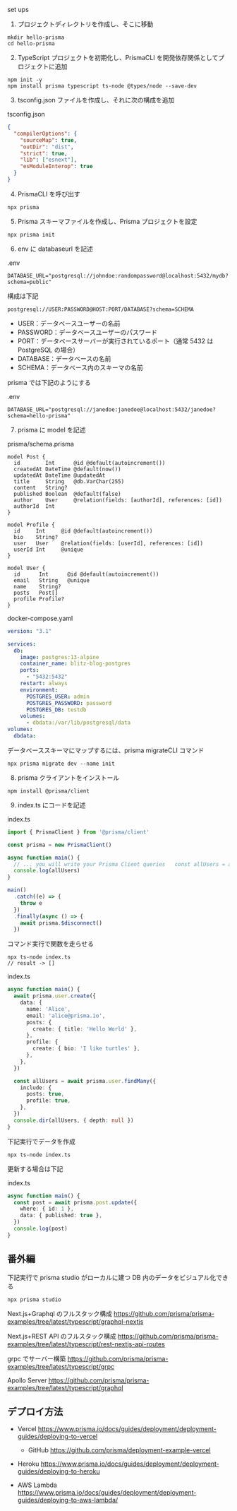 set ups

1. プロジェクトディレクトリを作成し、そこに移動

```
mkdir hello-prisma
cd hello-prisma
```

2. TypeScript プロジェクトを初期化し、PrismaCLI を開発依存関係としてプロジェクトに追加

```
npm init -y
npm install prisma typescript ts-node @types/node --save-dev
```

3. tsconfig.json ファイルを作成し、それに次の構成を追加

tsconfig.json

```tsconfig.json
{
  "compilerOptions": {
    "sourceMap": true,
    "outDir": "dist",
    "strict": true,
    "lib": ["esnext"],
    "esModuleInterop": true
  }
}
```

4. PrismaCLI を呼び出す

```
npx prisma
```

5. Prisma スキーマファイルを作成し、Prisma プロジェクトを設定

```
npx prisma init
```

6. env に databaseurl を記述

.env

```.env
DATABASE_URL="postgresql://johndoe:randompassword@localhost:5432/mydb?schema=public"
```

構成は下記

```
postgresql://USER:PASSWORD@HOST:PORT/DATABASE?schema=SCHEMA
```

- USER：データベースユーザーの名前
- PASSWORD：データベースユーザーのパスワード
- PORT：データベースサーバーが実行されているポート（通常 5432 は PostgreSQL の場合）
- DATABASE：データベースの名前
- SCHEMA：データベース内のスキーマの名前

prisma では下記のようにする

.env

```.env
DATABASE_URL="postgresql://janedoe:janedoe@localhost:5432/janedoe?schema=hello-prisma"
```

7. prisma に model を記述

prisma/schema.prisma

```prisma/schema.prisma
model Post {
  id        Int      @id @default(autoincrement())
  createdAt DateTime @default(now())
  updatedAt DateTime @updatedAt
  title     String   @db.VarChar(255)
  content   String?
  published Boolean  @default(false)
  author    User     @relation(fields: [authorId], references: [id])
  authorId  Int
}

model Profile {
  id     Int     @id @default(autoincrement())
  bio    String?
  user   User    @relation(fields: [userId], references: [id])
  userId Int     @unique
}

model User {
  id      Int      @id @default(autoincrement())
  email   String   @unique
  name    String?
  posts   Post[]
  profile Profile?
}
```

docker-compose.yaml

```docker-compose.yaml
version: "3.1"

services:
  db:
    image: postgres:13-alpine
    container_name: blitz-blog-postgres
    ports:
      - "5432:5432"
    restart: always
    environment:
      POSTGRES_USER: admin
      POSTGRES_PASSWORD: password
      POSTGRES_DB: testdb
    volumes:
      - dbdata:/var/lib/postgresql/data
volumes:
  dbdata:

```

データベーススキーマにマップするには、prisma migrateCLI コマンド

```
npx prisma migrate dev --name init
```

8. prisma クライアントをインストール

```
npm install @prisma/client
```

9. index.ts にコードを記述

index.ts

```index.ts
import { PrismaClient } from '@prisma/client'

const prisma = new PrismaClient()

async function main() {
  // ... you will write your Prisma Client queries   const allUsers = await prisma.user.findMany()
  console.log(allUsers)
}

main()
  .catch((e) => {
    throw e
  })
  .finally(async () => {
    await prisma.$disconnect()
  })
```

コマンド実行で関数を走らせる

```
npx ts-node index.ts
// result -> []
```

index.ts

```index.ts
async function main() {
  await prisma.user.create({
    data: {
      name: 'Alice',
      email: 'alice@prisma.io',
      posts: {
        create: { title: 'Hello World' },
      },
      profile: {
        create: { bio: 'I like turtles' },
      },
    },
  })

  const allUsers = await prisma.user.findMany({
    include: {
      posts: true,
      profile: true,
    },
  })
  console.dir(allUsers, { depth: null })
}
```

下記実行でデータを作成

```
npx ts-node index.ts
```

更新する場合は下記

index.ts

```index.ts
async function main() {
  const post = await prisma.post.update({
    where: { id: 1 },
    data: { published: true },
  })
  console.log(post)
}
```

## 番外編

下記実行で prisma studio がローカルに建つ
DB 内のデータをビジュアル化できる

```
npx prisma studio
```

Next.js+Graphql のフルスタック構成
https://github.com/prisma/prisma-examples/tree/latest/typescript/graphql-nextjs

Next.js+REST API のフルスタック構成
https://github.com/prisma/prisma-examples/tree/latest/typescript/rest-nextjs-api-routes

grpc でサーバー構築
https://github.com/prisma/prisma-examples/tree/latest/typescript/grpc

Apollo Server
https://github.com/prisma/prisma-examples/tree/latest/typescript/graphql

## デプロイ方法

- Vercel
  https://www.prisma.io/docs/guides/deployment/deployment-guides/deploying-to-vercel

  - GitHub
    https://github.com/prisma/deployment-example-vercel

- Heroku
  https://www.prisma.io/docs/guides/deployment/deployment-guides/deploying-to-heroku

- AWS Lambda
  https://www.prisma.io/docs/guides/deployment/deployment-guides/deploying-to-aws-lambda/
